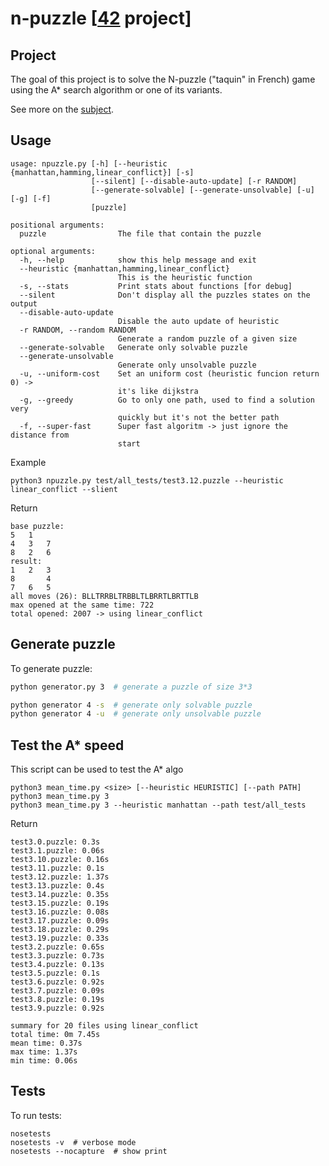 # n-puzzle [[42](https://www.42.fr/) project]

## Project
The goal of this project is to solve the N-puzzle ("taquin" in French) game using the A*
search algorithm or one of its variants.

See more on the [subject](https://github.com/tnicolas42/n-puzzle/blob/master/npuzzle.pdf).

## Usage
```
usage: npuzzle.py [-h] [--heuristic {manhattan,hamming,linear_conflict}] [-s]
                  [--silent] [--disable-auto-update] [-r RANDOM]
                  [--generate-solvable] [--generate-unsolvable] [-u] [-g] [-f]
                  [puzzle]

positional arguments:
  puzzle                The file that contain the puzzle

optional arguments:
  -h, --help            show this help message and exit
  --heuristic {manhattan,hamming,linear_conflict}
                        This is the heuristic function
  -s, --stats           Print stats about functions [for debug]
  --silent              Don't display all the puzzles states on the output
  --disable-auto-update
                        Disable the auto update of heuristic
  -r RANDOM, --random RANDOM
                        Generate a random puzzle of a given size
  --generate-solvable   Generate only solvable puzzle
  --generate-unsolvable
                        Generate only unsolvable puzzle
  -u, --uniform-cost    Set an uniform cost (heuristic funcion return 0) ->
                        it's like dijkstra
  -g, --greedy          Go to only one path, used to find a solution very
                        quickly but it's not the better path
  -f, --super-fast      Super fast algoritm -> just ignore the distance from
                        start
```
Example
```
python3 npuzzle.py test/all_tests/test3.12.puzzle --heuristic linear_conflict --slient
```
Return
```
base puzzle:
5   1
4   3   7
8   2   6
result:
1   2   3
8       4
7   6   5
all moves (26): BLLTRRBLTRBBLTLBRRTLBRTTLB
max opened at the same time: 722
total opened: 2007 -> using linear_conflict
```

## Generate puzzle
To generate puzzle:
```bash
python generator.py 3  # generate a puzzle of size 3*3
```

```bash
python generator 4 -s  # generate only solvable puzzle
python generator 4 -u  # generate only unsolvable puzzle
```

## Test the A* speed
This script can be used to test the A* algo
```
python3 mean_time.py <size> [--heuristic HEURISTIC] [--path PATH]
python3 mean_time.py 3
python3 mean_time.py 3 --heuristic manhattan --path test/all_tests
```
Return
```
test3.0.puzzle: 0.3s
test3.1.puzzle: 0.06s
test3.10.puzzle: 0.16s
test3.11.puzzle: 0.1s
test3.12.puzzle: 1.37s
test3.13.puzzle: 0.4s
test3.14.puzzle: 0.35s
test3.15.puzzle: 0.19s
test3.16.puzzle: 0.08s
test3.17.puzzle: 0.09s
test3.18.puzzle: 0.29s
test3.19.puzzle: 0.33s
test3.2.puzzle: 0.65s
test3.3.puzzle: 0.73s
test3.4.puzzle: 0.13s
test3.5.puzzle: 0.1s
test3.6.puzzle: 0.92s
test3.7.puzzle: 0.09s
test3.8.puzzle: 0.19s
test3.9.puzzle: 0.92s

summary for 20 files using linear_conflict
total time: 0m 7.45s
mean time: 0.37s
max time: 1.37s
min time: 0.06s
```

## Tests
To run tests:
```
nosetests
nosetests -v  # verbose mode
nosetests --nocapture  # show print
```

